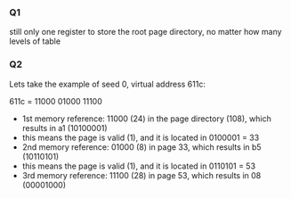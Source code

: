 ### Q1

still only one register to store the root page directory, no matter how many levels of table

### Q2

Lets take the example of seed 0, virtual address 611c:

611c = 11000 01000 11100

* 1st memory reference: 11000 (24) in the page directory (108), which results in a1 (10100001)  
* this means the page is valid (1), and it is located in 0100001 = 33  
* 2nd memory reference: 01000 (8) in page 33, which results in b5 (10110101)  
* this means the page is valid (1), and it is located in 0110101 = 53  
* 3rd memory reference: 11100 (28) in page 53, which results in 08 (00001000)